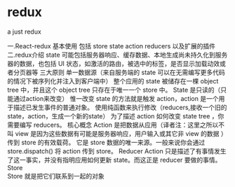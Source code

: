 # redux
a just redux

一.React-redux 基本使用
    包括 store state action reducers 以及扩展的插件
二.redux介绍
  state 可能包括服务器响应、缓存数据、本地生成尚未持久化到服务器的数据，也包括 UI 状态，如激活的路由，被选中的标签，是否显示加载动效或者分页器等
    三大原则
        单一数据源（来自服务端的 state 可以在无需编写更多代码的情况下被序列化并注入到客户端中）
          整个应用的 state 被储存在一棵 object tree 中，并且这个 object tree 只存在于唯一一个 store 中。
        State 是只读的（只能通过action来改变）
          惟一改变 state 的方法就是触发 action，action 是一个用于描述已发生事件的普通对象。
        使用纯函数来执行修改（reducers,接收一个旧的state，action，生成一个新的state）
            为了描述 action 如何改变 state tree ，你需要编写 reducers。 
    核心概念
        Action 是把数据从应用（译者注：这里之所以不叫 view 是因为这些数据有可能是服务器响应，用户输入或其它非 view 的数据 ）传到 store 的有效载荷。
          它是 store 数据的唯一来源。一般来说你会通过 store.dispatch() 将 action 传到 store。
        Reducer
           Action 只是描述了有事情发生了这一事实，并没有指明应用如何更新 state。而这正是 reducer 要做的事情。 
        Store   
           Store 就是把它们联系到一起的对象
